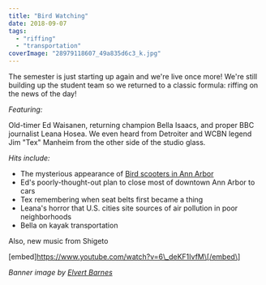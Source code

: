 ```yaml
---
title: "Bird Watching"
date: 2018-09-07
tags: 
  - "riffing"
  - "transportation"
coverImage: "28979118607_49a835d6c3_k.jpg"
---
```


The semester is just starting up again and we're live once more! We're still building up the student team so we returned to a classic formula: riffing on the news of the day!

_Featuring:_

Old-timer Ed Waisanen, returning champion Bella Isaacs, and proper BBC journalist Leana Hosea. We even heard from Detroiter and WCBN legend Jim "Tex" Manheim from the other side of the studio glass.

_Hits include:_<!--more-->

- The mysterious appearance of [Bird scooters in Ann Arbor](https://www.damnarbor.com/2018/09/bird-scooters-have-arrived-in-ann-arbor.html)
- Ed's poorly-thought-out plan to close most of downtown Ann Arbor to cars
- Tex remembering when seat belts first became a thing
- Leana's horror that U.S. cities site sources of air pollution in poor neighborhoods
- Bella on kayak transportation

Also, new music from Shigeto

\[embed\]https://www.youtube.com/watch?v=6\_deKF1IvfM\[/embed\]

_Banner image by [Elvert Barnes](https://www.flickr.com/photos/perspective)_
